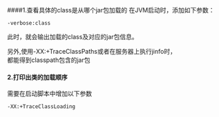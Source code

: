 ####1.查看具体的class是从哪个jar包加载的
在JVM启动时，添加如下参数：  
````shell script
-verbose:class
````
此时，就会输出加载的class及对应的jar包信息。

另外,使用-XX:+TraceClassPaths或者在服务器上执行jinfo时，  
都能得到classpath包含的jar包  
#### 2.打印出类的加载顺序
需要在启动脚本中增加以下参数
````shell script
-XX:+TraceClassLoading
````

